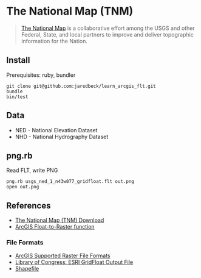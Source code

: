 # The National Map (TNM)

> [The National Map](https://nationalmap.gov/) is a collaborative effort among
> the USGS and other Federal, State, and local partners to improve and deliver
> topographic information for the Nation.

## Install

Prerequisites: ruby, bundler

```
git clone git@github.com:jaredbeck/learn_arcgis_flt.git
bundle
bin/test
```

## Data

- NED - National Elevation Dataset
- NHD - National Hydrography Dataset

## png.rb

Read FLT, write PNG

```
png.rb usgs_ned_1_n43w077_gridfloat.flt out.png
open out.png
```

## References

- [The National Map (TNM)
  Download](https://viewer.nationalmap.gov/basic)
- [ArcGIS Float-to-Raster
  function](http://desktop.arcgis.com/en/arcmap/10.3/tools/conversion-toolbox/float-to-raster.htm)

### File Formats

- [ArcGIS Supported Raster File
  Formats](http://pro.arcgis.com/en/pro-app/help/data/imagery/supported-raster-dataset-file-formats.htm)
- [Library of Congress: ESRI GridFloat Output
  File](https://www.loc.gov/preservation/digital/formats/fdd/fdd000422.shtml)
- [Shapefile](https://en.wikipedia.org/wiki/Shapefile)
